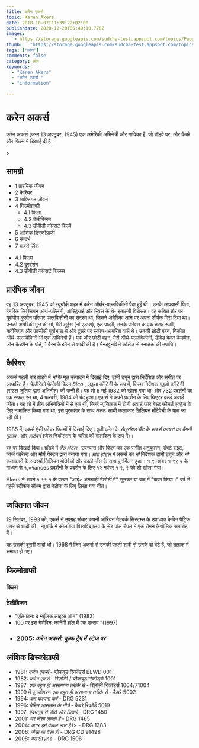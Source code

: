 ```yaml
---
title: करेन एकर्स 
topic: Karen Akers
date: 2018-10-07T11:39:22+02:00
publishdate: 2020-12-20T05:40:10.776Z
images: 
   - https://storage.googleapis.com/sudcha-test.appspot.com/topics/People/karen_akers/1.jpeg
thumb:   "https://storage.googleapis.com/sudcha-test.appspot.com/topics/People/karen_akers/thumb.jpeg"
tags: ["लोग"]
comments: false
category: लोग
keywords: 
  - "Karen Akers"
  - "करेन एकर्स "
  - "information"

---
```

<h1> करेन अकर्स </h1> <p> </p> <p> करेन अकर्स (जन्म 13 अक्टूबर, 1945) एक अमेरिकी अभिनेत्री और गायिका हैं, जो ब्रॉडवे पर, और कैबरे और फिल्म में दिखाई दी हैं। </p> > <h2> सामग्री </h2> <ul> <li> 1 प्रारंभिक जीवन </li> <li> 2 कैरियर </li> <li> 3 व्यक्तिगत जीवन </li> <li> 4 फिल्मोग्राफी <ul> <li> 4.1 फिल्म </li> <li> 4.2 टेलीविजन </li> <li> 4.3 डीवीडी कॉन्सर्ट फिल्में </li> </ul> </li> <li> 5 आंशिक डिस्कोग्राफी </li> <li> 6 सन्दर्भ </li> <li> 7 बाहरी लिंक </li> </ul> <ul> <li> 4.1 फिल्म </li> <li> 4.2 दूरदर्शन </li> <li> 4.3 डीवीडी कॉन्सर्ट फिल्म्स </li > </ul> <h2> प्रारंभिक जीवन </h2> <p> वह 13 अक्टूबर, 1945 को न्यूयॉर्क शहर में करेन ऑर्थर-पल्लविकीनी पैदा हुई थी। उनके आप्रवासी पिता, हेनरिक क्रिश्चियन ऑर्थ-पल्लिनी, ऑस्ट्रियाई और स्विस के थे- इतालवी विरासत। वह कथित तौर पर यूरोपीय कुलीन परिवार पल्लविकीनी का सदस्य था, जिसने अमेरिका आने पर अपना शीर्षक गिरा दिया था। उनकी अमेरिकी मूल की मां, मैरी लुईस (नी एडम्स), एक पादरी, उनके परिवार के एक तरफ रूसी, नॉर्वेजियन और फ्रांसीसी पूर्वाभास थे और दूसरे पर स्कॉच-आयरिश वाले थे। उनकी छोटी बहन, निकोल ऑर्थ-पल्लविकिनी भी एक अभिनेत्री हैं। एक और छोटी बहन, मैरी ऑर्थ-पल्लविकीनी, डेविड बेकर कैडमैन, जॉन कैडमैन के पोते, 1 बैरन कैडमैन से शादी की है। मैनहट्टनविले कॉलेज से स्नातक की उपाधि। </p> <h2> कैरियर </h2> <p> अकर्स पहली बार ब्रॉडवे में <i> नौ </i> के मूल उत्पादन में दिखाई दिए, टॉमी ट्यून द्वारा निर्देशित और संगीत पर आधारित है। फेडेरिको फेलिनी फिल्म <i> 8ico </i>, लुइसा कोंटिनी के रूप में, फिल्म निर्देशक गुइडो कोंटिनी (राउल जूलिया द्वारा अभिनीत) की पत्नी हैं। यह शो 9 मई 1982 को खोला गया था, और 732 प्रदर्शनों का एक सफल रन था, 4 फरवरी, 1984 को बंद हुआ। एकर्स ने अपने प्रदर्शन के लिए थिएटर वर्ल्ड अवार्ड जीता। वह शो में तीन अभिनेत्रियों में से एक थीं, जिन्हें म्यूजिकल में टोनी अवार्ड फॉर बेस्ट फीचर्ड एक्ट्रेस के लिए नामांकित किया गया था, इस पुरस्कार के साथ अंततः साथी कलाकार लिलियन मोंटेवेची के पास जा रही थी। </p> <p> 1985 में, एकर्स ऐसी फीचर फिल्मों में दिखाई दिए। वुडी एलेन के <i> सेलुरॉयड चैंट के रूप में कायरो का बैंगनी गुलाब </i>, और <i> हार्टबर्न </i> (जैक निकोल्सन के चरित्र की मालकिन के रूप में)। </p> <p> वह पर दिखाई दिया। ब्रॉडवे में <i> ग्रैंड होटल </i>, उपन्यास और फिल्म का एक संगीत अनुकूलन, रॉबर्ट राइट, जॉर्ज फॉरेस्ट और मौर्य येस्टन द्वारा बनाया गया। <I> ग्रांड होटल में </i> अकर्स का <i> नौ </i> निर्देशक टॉमी ट्यून और <i> नौ </i> कलाकारों के सदस्यों लिलियन मोतेवेची और काठी मॉस के साथ पुनर्मिलन हुआ। १ ९ नवंबर १ ९९ २ के माध्यम से १,०१ances प्रदर्शनों के प्रदर्शन के लिए १२ नवंबर १ ९, ९ को शो खोला गया। </p> <p> Akers ने अपने १ ९९ १ के एल्बम "आई> अनचाही मेलोडी </i> में" सूनकर या बाद में "कवर किया।" वर्ष से पहले स्टीफन सोंधम द्वारा मैडोना के लिए लिखा गया गीत। </p> <h2> व्यक्तिगत जीवन </h2> <p> 19 सितंबर, 1993 को, एकर्स ने उपग्रह संचार कंपनी ओरियन नेटवर्क सिस्टम्स के उपाध्यक्ष केविन पैट्रिक पावर से शादी की। न्यूयॉर्क में कोलंबिया विश्वविद्यालय के सेंट पॉल चैपल में एक रोमन कैथोलिक समारोह में। </p> <p> यह उसकी दूसरी शादी थी। 1968 में जिम अकर्स से उनकी पहली शादी से उनके दो बेटे हैं, जो तलाक में समाप्त हो गए। </p> <h2> फिल्मोग्राफी </h2> <h3> फिल्म </h3> <h3> टेलीविजन </h3> <ul> <li> "एलिंगटन: द म्यूज़िक लाइव्स ऑन" (1983) </li> <li> 100 पर इरा गेर्शविन: कार्नेगी हॉल में एक उत्सव "(1997) </li> </ul> <h3 - डीवीडी कॉन्सर्ट फिल्म्स </h3> <ul> <li> 2005: <i> करेन अकर्स: वुल्फ ट्रैप में स्टेज पर </i> </li> </ul> <h2> आंशिक डिस्कोग्राफी </h2> <ul> <li> 1981: <i> करेन एकर्स </i> - ब्लैकवुड रिकॉर्ड्स BLWD 001 </li> <li> 1982: <i> करेन एकर्स </i> - रिज़ोली / ब्लैकवुड रिकॉर्ड्स 1001 </li> <li> 1987: <i> एक बहुत ही असामान्य तरीके से </i> - रिज़ोली रिकॉर्ड्स 1004/71004 </li> <li> 1999 में पुनर्जागरण <i> एक बहुत ही असामान्य तरीके से </i> - कैबरे 5002 </li> <li> 1994: <i> बस कल्पना करें </i> - DRG 5231 </li> <li> 1996: <i> पेरिस आसमान के नीचे </i> - कैबरे रिकॉर्ड 5019 </li> <li> 1997: <i> इंद्रधनुष से जीते और सितारे </i> - DRG 1450 </li> <li> 2001: <i> घर जैसा लगता है </i> - DRG 1465 </li> <li> 2004: <i> अगर हमें केवल प्यार है </i> i> - DRG 1383 </li> <li> 2006: <i> जैसा था वैसा ही </i> - DRG CD 91498 </li> <li> 2008: <i> बस Styne </i > - DRG 1506 </li> </ul> 